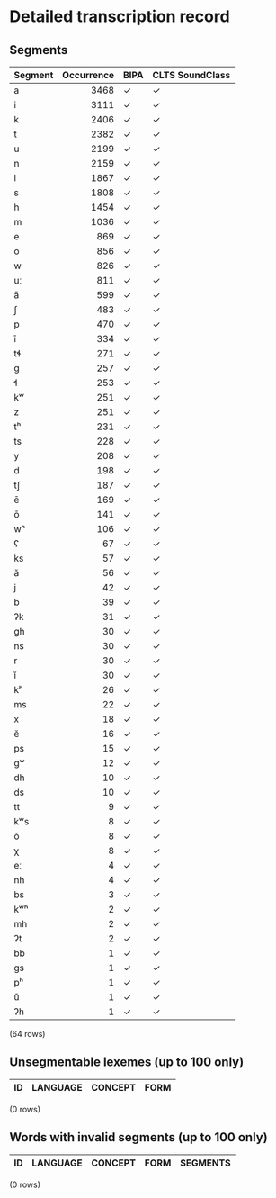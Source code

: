 
# Detailed transcription record

## Segments

| Segment | Occurrence | BIPA | CLTS SoundClass |
|:----------|-------------:|:-------|:------------------|
| a | 3468 | ✓ | ✓ |
| i | 3111 | ✓ | ✓ |
| k | 2406 | ✓ | ✓ |
| t | 2382 | ✓ | ✓ |
| u | 2199 | ✓ | ✓ |
| n | 2159 | ✓ | ✓ |
| l | 1867 | ✓ | ✓ |
| s | 1808 | ✓ | ✓ |
| h | 1454 | ✓ | ✓ |
| m | 1036 | ✓ | ✓ |
| e | 869 | ✓ | ✓ |
| o | 856 | ✓ | ✓ |
| w | 826 | ✓ | ✓ |
| uː | 811 | ✓ | ✓ |
| ā | 599 | ✓ | ✓ |
| ʃ | 483 | ✓ | ✓ |
| p | 470 | ✓ | ✓ |
| ī | 334 | ✓ | ✓ |
| tɬ | 271 | ✓ | ✓ |
| g | 257 | ✓ | ✓ |
| ɬ | 253 | ✓ | ✓ |
| kʷ | 251 | ✓ | ✓ |
| z | 251 | ✓ | ✓ |
| tʰ | 231 | ✓ | ✓ |
| ts | 228 | ✓ | ✓ |
| y | 208 | ✓ | ✓ |
| d | 198 | ✓ | ✓ |
| tʃ | 187 | ✓ | ✓ |
| ē | 169 | ✓ | ✓ |
| ō | 141 | ✓ | ✓ |
| wʰ | 106 | ✓ | ✓ |
| ʕ | 67 | ✓ | ✓ |
| ks | 57 | ✓ | ✓ |
| ă | 56 | ✓ | ✓ |
| j | 42 | ✓ | ✓ |
| b | 39 | ✓ | ✓ |
| ʔk | 31 | ✓ | ✓ |
| gh | 30 | ✓ | ✓ |
| ns | 30 | ✓ | ✓ |
| r | 30 | ✓ | ✓ |
| ĭ | 30 | ✓ | ✓ |
| kʰ | 26 | ✓ | ✓ |
| ms | 22 | ✓ | ✓ |
| x | 18 | ✓ | ✓ |
| ĕ | 16 | ✓ | ✓ |
| ps | 15 | ✓ | ✓ |
| gʷ | 12 | ✓ | ✓ |
| dh | 10 | ✓ | ✓ |
| ds | 10 | ✓ | ✓ |
| tt | 9 | ✓ | ✓ |
| kʷs | 8 | ✓ | ✓ |
| ŏ | 8 | ✓ | ✓ |
| χ | 8 | ✓ | ✓ |
| eː | 4 | ✓ | ✓ |
| nh | 4 | ✓ | ✓ |
| bs | 3 | ✓ | ✓ |
| kʷʰ | 2 | ✓ | ✓ |
| mh | 2 | ✓ | ✓ |
| ʔt | 2 | ✓ | ✓ |
| bb | 1 | ✓ | ✓ |
| gs | 1 | ✓ | ✓ |
| pʰ | 1 | ✓ | ✓ |
| ū | 1 | ✓ | ✓ |
| ʔh | 1 | ✓ | ✓ |

(64 rows)



## Unsegmentable lexemes (up to 100 only)

| ID | LANGUAGE | CONCEPT | FORM |
|------|------------|-----------|--------|

(0 rows)



## Words with invalid segments (up to 100 only)

| ID | LANGUAGE | CONCEPT | FORM | SEGMENTS |
|------|------------|-----------|--------|------------|

(0 rows)



